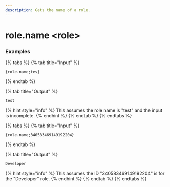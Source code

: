 ```yaml
---
description: Gets the name of a role.
---
```


# role.name &lt;role>

### Examples

{% tabs %}
{% tab title="Input" %}

```text
{role.name;tes}
```

{% endtab %}

{% tab title="Output" %}

```text
test
```

{% hint style="info" %}
This assumes the role name is "test" and the input is incomplete.
{% endhint %}
{% endtab %}
{% endtabs %}

{% tabs %}
{% tab title="Input" %}

```text
{role.name;340583469149192204}
```

{% endtab %}

{% tab title="Output" %}

```text
Developer
```

{% hint style="info" %}
This assumes the ID "340583469149192204" is for the "Developer" role.
{% endhint %}
{% endtab %}
{% endtabs %}
